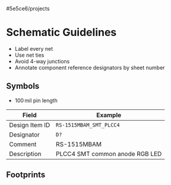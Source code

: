 #5e5ce6/projects 

# Schematic Guidelines

- Label every net
- Use net ties
- Avoid 4-way junctions
- Annotate component reference designators by sheet number

## Symbols

- $100\,\text{mil}$ pin length

| Field          | Example                        |
| -------------- | ------------------------------ |
| Design Item ID | `RS-1515MBAM_SMT_PLCC4`        |
| Designator     | `D?`                           |
| Comment        | RS-1515MBAM                    |
| Description    | PLCC4 SMT common anode RGB LED |

## Footprints


